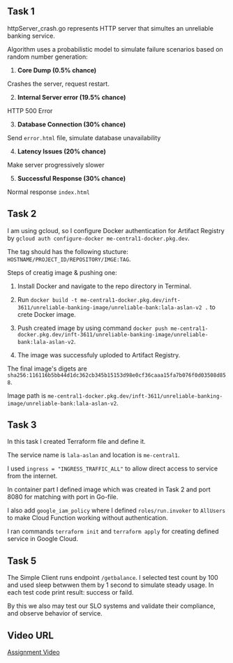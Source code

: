 ## Task 1

httpServer_crash.go represents HTTP server that simultes an unreliable banking service.

Algorithm uses a probabilistic model to simulate failure scenarios based on random number generation:

1. **Core Dump (0.5% chance)**

Crashes the server, request restart.

2. **Internal Server error (19.5% chance)**

HTTP 500 Error

3. **Database Connection (30% chance)**

Send `error.html` file, simulate database unavailability

4. **Latency Issues (20% chance)**

Make server progressively slower

5. **Successful Response (30% chance)**

Normal response `index.html`

## Task 2
I am using gcloud, so I configure Docker authentication for Artifact Registry by `gcloud auth configure-docker me-central1-docker.pkg.dev`.

The tag should has the following stucture: `HOSTNAME/PROJECT_ID/REPOSITORY/IMGE:TAG`.


Steps of creatig image & pushing one:

1. Install Docker and navigate to the repo directory in Terminal.

2. Run `docker build -t me-central1-docker.pkg.dev/inft-3611/unreliable-banking-image/unreliable-bank:lala-aslan-v2 .` to crete Docker image.

3. Push created image by using command `docker push me-central1-docker.pkg.dev/inft-3611/unreliable-banking-image/unreliable-bank:lala-aslan-v2`.

4. The image was successfuly uploded to Artifact Registry. 

The final image's digets are `sha256:116116b5bb44d1dc362cb345b15153d98e0cf36caaa15fa7b076f0d03508d858`.

Image path is `me-central1-docker.pkg.dev/inft-3611/unreliable-banking-image/unreliable-bank:lala-aslan-v2`.

## Task 3

In this task I created Terraform file and define it.

The service name is `lala-aslan` and location is `me-central1`.

I used `ingress = "INGRESS_TRAFFIC_ALL"` to allow direct access to service from the internet.

In container part I defined image which was created in Task 2 and port 8080 for matching with port in Go-file.

I also add `google_iam_policy` where I defined `roles/run.invoker` to `AllUsers` to make Cloud Function working without authentication.

I ran commands `terraform init` and `terraform apply` for creating defined service in Google Cloud.

## Task 5

The Simple Client runs endpoint `/getbalance`. I selected test count by 100 and used sleep betwwen them by 1 second to simulate steady usage. In each test code print result: success or faild.

By this we also may test our SLO systems and validate their compliance, and observe behavior of service.

## Video URL

[Assignment Video](https://youtu.be/rQSlPorgMOg)
